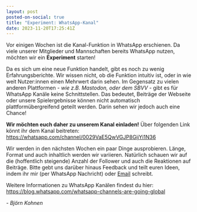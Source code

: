 ```yaml
---
layout: post
posted-on-social: true
title: "Experiment: WhatsApp-Kanal"
date: 2023-11-20T17:25:41Z
---
```

Vor einigen Wochen ist die Kanal-Funktion in WhatsApp erschienen. Da viele unserer Mitglieder und Mannschaften bereits WhatsApp nutzen, möchten wir ein **Experiment** starten!

Da es sich um eine neue Funktion handelt, gibt es noch zu wenig Erfahrungsberichte. Wir wissen nicht, ob die Funktion intuitiv ist, oder in wie weit Nutzer:innen einen Mehrwert darin sehen.
Im Gegensatz zu vielen anderen Plattformen _- wie z.B. Mastodon, oder dem SBVV -_ gibt es für WhatsApp Kanäle keine Schnittstellen. Das bedeutet, Beiträge der Webseite oder unsere Spielergebnisse können nicht automatisch plattformübergreifend geteilt werden. Darin sehen wir jedoch auch eine Chance!

**Wir möchten euch daher zu unserem Kanal einladen!** Über folgenden Link könnt ihr dem Kanal beitreten:
<https://whatsapp.com/channel/0029VaE5QwVGJP8GijYi1N36>

Wir werden in den nächsten Wochen ein paar Dinge ausprobieren. Länge, Format und auch inhaltlich werden wir variieren. Natürlich schauen wir auf die (hoffentlich steigende) Anzahl der Follower und auch die Reaktionen auf Beiträge. Bitte gebt uns darüber hinaus Feedback und teilt euren Ideen, indem ihr mir (per WhatsApp Nachricht) oder [Email](bjoern@vcmuellheim.de) schreibt.

Weitere Informationen zu WhatsApp Kanälen findest du hier: <https://blog.whatsapp.com/whatsapp-channels-are-going-global>

_- Björn Kohnen_